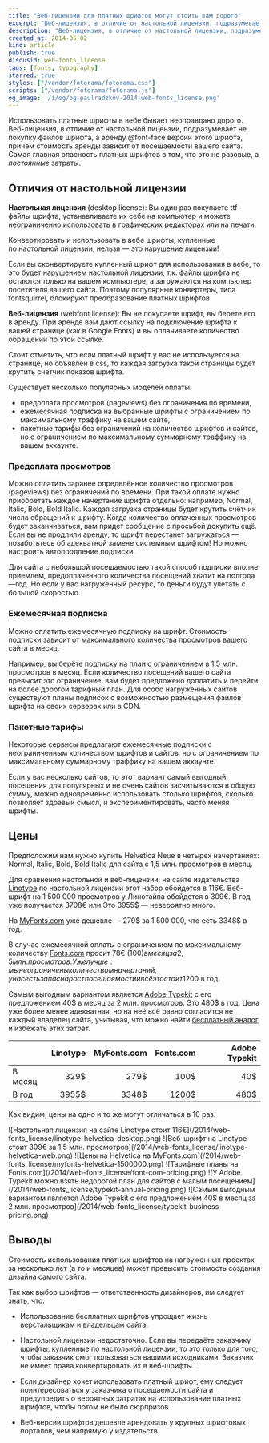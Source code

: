 ```yaml
---
title: "Веб-лицензии для платных шрифтов могут стоить вам дорого"
excerpt: "Веб-лицензия, в отличие от настольной лицензии, подразумевает не покупку файлов шрифта, а аренду @font-face версии этого шрифта, причем стоимость аренды зависит от посещаемости вашего сайта. Самая главная опасность платных шрифтов в том, что это не разовые, а постоянные затраты."
description: "Веб-лицензия, в отличие от настольной лицензии, подразумевает не покупку файлов шрифта, а аренду @font-face версии этого шрифта, причем стоимость аренды зависит от посещаемости вашего сайта. Самая главная опасность платных шрифтов в том, что это не разовые, а постоянные затраты."
created_at: 2014-05-02
kind: article
publish: true
disqusid: web-fonts_license
tags: [fonts, typography]
starred: true
styles: ["/vendor/fotorama/fotorama.css"]
scripts: ["/vendor/fotorama/fotorama.js"]
og_image: '/i/og/og-paulradzkov-2014-web-fonts_license.png'
---
```


Использовать платные шрифты в вебе бывает неоправдано дорого. Веб-лицензия, в отличие от настольной лицензии, подразумевает не покупку файлов шрифта, а аренду @font-face версии этого шрифта, причем стоимость аренды зависит от посещаемости вашего сайта. Самая главная опасность платных шрифтов в том, что это не разовые, а _постоянные_ затраты.

<!-- cut -->

## Отличия от настольной лицензии

**Настольная лицензия** (desktop license):
Вы один раз покупаете ttf-файлы шрифта, устанавливаете их себе на компьютер и можете неограниченно использовать в графических редакторах или на печати.

<p class="quote quote-center">Конвертировать и использовать в вебе шрифты, купленные по настольной лицензии, нельзя — это нарушение лицензии!</p>

Если вы сконвертируете купленный шрифт для использования в вебе, то это будет нарушением настольной лицензии, т.к. файлы шрифта не остаются _только_ на вашем компьютере, а загружаются на компьютер посетителя вашего сайта. Поэтому популярные конвертеры, типа fontsquirrel, блокируют преобразование платных шрифтов.

**Веб-лицензия** (webfont license):
Вы не покупаете шрифт, вы берете его в аренду. При аренде вам дают ссылку на подключение шрифта к вашей странице (как в Google Fonts) и вы оплачиваете количество обращений по этой ссылке.

Стоит отметить, что если платный шрифт у вас не используется на странице, но объявлен в css, то каждая загрузка такой страницы будет крутить счетчик показов шрифта.

Существует несколько популярных моделей оплаты:

* предоплата просмотров (pageviews) без ограничения по времени,
* ежемесячная подписка на выбранные шрифты с ограничением по максимальному траффику на вашем сайте,
* пакетные тарифы без ограничений на количество шрифтов и сайтов, но с ограничением по максимальному суммарному траффику на вашем аккаунте.

### Предоплата просмотров

Можно оплатить заранее определённое количество просмотров (pageviews) без ограничений по времени. При такой оплате нужно приобретать каждое начертание шрифта отдельно: например, Normal, Italic, Bold, Bold Italic. Каждая загрузка страницы будет крутить счётчик числа обращений к шрифту. Когда количество оплаченных просмотров будет заканчиваться, вам придет сообщение с просьбой докупить ещё. Если вы не продлили аренду, то шрифт перестанет загружаться — позаботьтесь об адекватной замене системным шрифтом! Но можно настроить автопродление подписки.

Для сайта с небольшой посещаемостью такой способ подписки вполне приемлем, предоплаченного количества посещений хватит на полгода—год. Но если у вас нагруженный ресурс, то деньги будут улетать с большой скоростью.

### Ежемесячная подписка

Можно оплатить ежемесячную подписку на шрифт. Стоимость подписки зависит от максимального количества просмотров вашего сайта в месяц.

Например, вы берёте подписку на план c ограничением в 1,5 млн. просмотров в месяц.
Если количество посещений вашего сайта превысит это ограничение, вам будет предложено доплатить и перейти на более дорогой тарифный план. Для особо нагруженных сайтов существуют планы подписок с возможностью размещения файлов шрифта на своих серверах или в CDN.

### Пакетные тарифы

Некоторые сервисы предлагают ежемесячные подписки с неограниченным количеством шрифтов и сайтов, но с ограничением по максимальному суммарному траффику на вашем аккаунте.

Если у вас несколько сайтов, то этот вариант самый выгодный: посещения для популярных и не очень сайтов засчитываются в общую сумму, можно одновременно использовать столько шрифтов, сколько позволяет здравый смысл, и экспериментировать, часто меняя шрифты.

## Цены

Предположим нам нужно купить Helvetica Neue в четырех начертаниях: Normal, Italic, Bold, Bold Italic для сайта с 1,5 млн. просмотров в месяц.

Для сравнения настольной и веб-лицензии: на cайте издательства [Linotype][] по настольной лицензии этот набор обойдется в 116€. Веб-шрифт на 1 500 000 просмотров у Линотайпа обойдется в 309€. В год уже получается 3708€ или Это 3955$ — невероятно много.

На [MyFonts.com][] уже дешевле — 279$ за 1 500 000, что есть 3348$ в год.

В случае ежемесячной оплаты с ограничением по максимальному количеству [Fonts.com][] просит 78€ (100$) в месяц за 2,5 млн. просмотров.
Уже лучше: мы не ограничены количеством начертаний, у нас есть запас на рост посещаемости и всё это стоит 1200$ в год.

Самым выгодным вариантом является [Adobe Typekit][typekit] c его предложением 40$ в месяц за 2 млн. просмотров. Это 480$ в год. Цена уже более менее адекватная, но на неё всё равно согласится не каждый владелец сайта, учитывая, что можно найти [бесплатный аналог](/2014/free_substitution_for_helvetica_neue/) и избежать этих затрат.

|                | Linotype       | MyFonts.com   | Fonts.com      | Adobe Typekit |
| :------------- | -------------: | ------------: | -------------: | ------------: |
| В месяц        | 329$           | 279$          | 100$           | 40$           |
| В год          | 3955$          | 3348$         | 1200$          | 480$          |

Как видим, цены на одно и то же могут отличаться в 10 раз.

[Linotype]: http://www.linotype.com/1266/NeueHelvetica-family.html
[MyFonts.com]: http://www.myfonts.com/fonts/linotype/neue-helvetica/buy.html
[Fonts.com]: http://www.fonts.com/web-fonts/plans-and-pricing
[typekit]: https://typekit.com/plans/business

<div class="fotorama">
    ![Настольная лицензия на сайте Linotype стоит 116€](/2014/web-fonts_license/linotype-helvetica-desktop.png)
    ![Веб-шрифт на Linotype стоит 309€ за 1,5 млн. просмотров](/2014/web-fonts_license/linotype-helvetica-web.png)
    ![Цены на Helvetica на MyFonts.com](/2014/web-fonts_license/myfonts-helvetica-1500000.png)
    ![Тарифные планы на Fonts.com](/2014/web-fonts_license/font-com-pricing.png)
    ![У Adobe Typekit можно взять недорогой план для сайтов с малым посещением](/2014/web-fonts_license/typekit-annual-pricing.png)
    ![Самым выгодным вариантом является Adobe Typekit c его предложением 40$ в месяц за 2 млн. просмотров](/2014/web-fonts_license/typekit-business-pricing.png)
</div>

## Выводы

Стоимость использования платных шрифтов на нагруженных проектах за несколько лет (а то и месяцев) может превысить стоимость создания дизайна самого сайта.

Так как выбор шрифтов — ответственность дизайнеров, им следует знать, что:

* Использование бесплатных шрифтов упрощает жизнь верстальщикам и владельцам сайта.

* Настольной лицензии недостаточно. Если вы передаёте заказчику шрифты, купленные по настольной лицензии, то это только для того, чтобы заказчик смог пользоваться вашими исходниками. Заказчик не имеет права конвертировать их в веб-шрифты.

* Если дизайнер хочет использовать платный шрифт, ему следует поинтересоваться у заказчика о посещаемости сайта и предупредить о вероятных затратах на использование платных шрифтов, чтобы потом не было сюрпризов.

* Веб-версии шрифтов дешевле арендовать у крупных шрифтовых порталов, чем напрямую у издательств.
